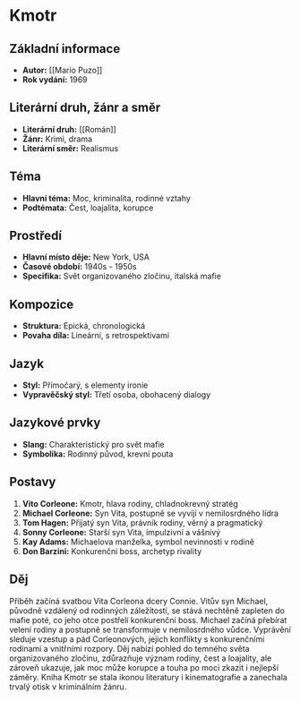 # Kmotr

## Základní informace

- **Autor:** [[Mario Puzo]]
- **Rok vydání:** 1969

## Literární druh, žánr a směr 

- **Literární druh:** [[Román]]
- **Žánr:** Krimi, drama
- **Literární směr:** Realismus

## Téma 

- **Hlavní téma:** Moc, kriminalita, rodinné vztahy
- **Podtémata:** Čest, loajalita, korupce

## Prostředí 

- **Hlavní místo děje:** New York, USA
- **Časové období:** 1940s - 1950s
- **Specifika:** Svět organizovaného zločinu, italská mafie

## Kompozice 

- **Struktura:** Epická, chronologická
- **Povaha díla:** Lineární, s retrospektivami

## Jazyk 

- **Styl:** Přímočarý, s elementy ironie
- **Vypravěčský styl:** Třetí osoba, obohacený dialogy

## Jazykové prvky 

- **Slang:** Charakteristický pro svět mafie
- **Symbolika:** Rodinný původ, krevní pouta

## Postavy 

1. **Vito Corleone:** Kmotr, hlava rodiny, chladnokrevný stratég
2. **Michael Corleone:** Syn Vita, postupně se vyvíjí v nemilosrdného lídra
3. **Tom Hagen:** Přijatý syn Vita, právník rodiny, věrný a pragmatický
4. **Sonny Corleone:** Starší syn Vita, impulzivní a vášnivý
5. **Kay Adams:** Michaelova manželka, symbol nevinnosti v rodině
6. **Don Barzini:** Konkurenční boss, archetyp rivality

## Děj

Příběh začíná svatbou Vita Corleona dcery Connie. Vitův syn Michael, původně vzdálený od rodinných záležitostí, se stává nechtěně zapleten do mafie poté, co jeho otce postřelí konkurenční boss. Michael začíná přebírat velení rodiny a postupně se transformuje v nemilosrdného vůdce. Vyprávění sleduje vzestup a pád Corleonových, jejich konflikty s konkurenčními rodinami a vnitřními rozpory. Děj nabízí pohled do temného světa organizovaného zločinu, zdůrazňuje význam rodiny, čest a loajality, ale zároveň ukazuje, jak moc může korupce a touha po moci zkazit i nejlepší záměry. Kniha Kmotr se stala ikonou literatury i kinematografie a zanechala trvalý otisk v kriminálním žánru.